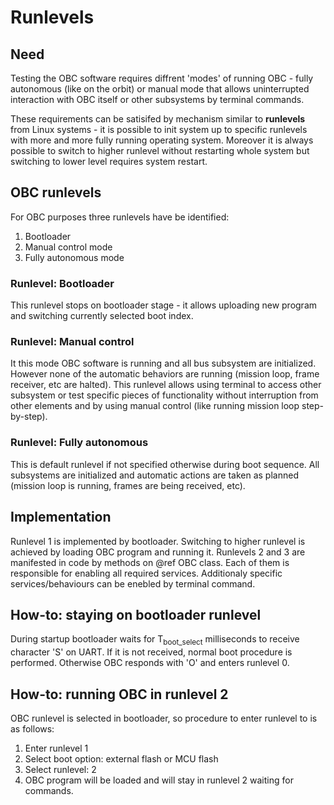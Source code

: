 # Runlevels

## Need
Testing the OBC software requires diffrent 'modes' of running OBC - fully autonomous (like on the orbit) or manual mode that allows uninterrupted interaction with OBC itself or other subsystems by terminal commands. 

These requirements can be satisifed by mechanism similar to **runlevels** from Linux systems - it is possible to init system up to specific runlevels with more and more fully running operating system. Moreover it is always possible to switch to higher runlevel without restarting whole system but switching to lower level requires system restart.

## OBC runlevels
For OBC purposes three runlevels have be identified:
1. Bootloader
2. Manual control mode
3. Fully autonomous mode 

### Runlevel: Bootloader 
This runlevel stops on bootloader stage - it allows uploading new program and switching currently selected boot index. 

### Runlevel: Manual control
It this mode OBC software is running and all bus subsystem are initialized. However none of the automatic behaviors are running (mission loop, frame receiver, etc are halted). This runlevel allows using terminal to access other subsystem or test specific pieces of functionality without interruption from other elements and by using manual control (like running mission loop step-by-step).

### Runlevel: Fully autonomous
This is default runlevel if not specified otherwise during boot sequence. All subsystems are initialized and automatic actions are taken as planned (mission loop is running, frames are being received, etc).

## Implementation
Runlevel 1 is implemented by bootloader. Switching to higher runlevel is achieved by loading OBC program and running it.
Runlevels 2 and 3 are manifested in code by methods on @ref OBC class. Each of them is responsible for enabling all required services. Additionaly specific services/behaviours can be enebled by terminal command. 

## How-to: staying on bootloader runlevel
During startup bootloader waits for T<sub>boot\_select</sub> milliseconds to receive character 'S' on UART. If it is not received, normal boot procedure is performed. Otherwise OBC responds with 'O' and enters runlevel 0.

## How-to: running OBC in runlevel 2
OBC runlevel is selected in bootloader, so procedure to enter runlevel to is as follows:
1. Enter runlevel 1 
2. Select boot option: external flash or MCU flash
3. Select runlevel: 2
4. OBC program will be loaded and will stay in runlevel 2 waiting for commands.